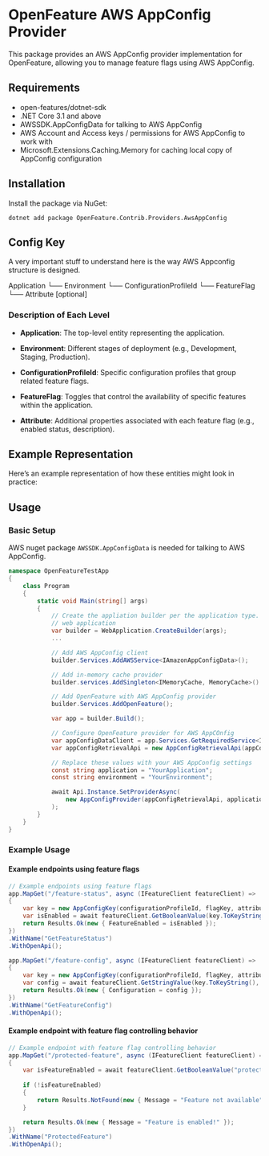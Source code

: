 # OpenFeature AWS AppConfig Provider

This package provides an AWS AppConfig provider implementation for OpenFeature, allowing you to manage feature flags using AWS AppConfig.

## Requirements

- open-features/dotnet-sdk
- .NET Core 3.1 and above
- AWSSDK.AppConfigData for talking to AWS AppConfig
- AWS Account and Access keys / permissions for AWS AppConfig to work with
- Microsoft.Extensions.Caching.Memory for caching local copy of AppConfig configuration

## Installation

Install the package via NuGet:

```shell
dotnet add package OpenFeature.Contrib.Providers.AwsAppConfig
```

## Config Key
A very important stuff to understand here is the way AWS Appconfig structure is designed. 

Application
└── Environment
    └── ConfigurationProfileId
        └── FeatureFlag
            └── Attribute [optional]

### Description of Each Level

- **Application**: The top-level entity representing the application.
  
- **Environment**: Different stages of deployment (e.g., Development, Staging, Production).
  
- **ConfigurationProfileId**: Specific configuration profiles that group related feature flags.
  
- **FeatureFlag**: Toggles that control the availability of specific features within the application.
  
- **Attribute**: Additional properties associated with each feature flag (e.g., enabled status, description).

## Example Representation

Here’s an example representation of how these entities might look in practice:



## Usage

### Basic Setup

AWS nuget package `AWSSDK.AppConfigData` is needed for talking to AWS AppConfig.

```csharp
namespace OpenFeatureTestApp
{
    class Program
    {
        static void Main(string[] args)
        {
            // Create the appliation builder per the application type. Here's example from 
            // web application
            var builder = WebApplication.CreateBuilder(args);
            ...

            // Add AWS AppConfig client
            builder.Services.AddAWSService<IAmazonAppConfigData>();

            // Add in-memory cache provider
            builder.services.AddSingleton<IMemoryCache, MemoryCache>()

            // Add OpenFeature with AWS AppConfig provider
            builder.Services.AddOpenFeature();

            var app = builder.Build();

            // Configure OpenFeature provider for AWS AppCOnfig
            var appConfigDataClient = app.Services.GetRequiredService<IAmazonAppConfigData>();
            var appConfigRetrievalApi = new AppConfigRetrievalApi(appConfigDataClient);

            // Replace these values with your AWS AppConfig settings
            const string application = "YourApplication";
            const string environment = "YourEnvironment";            

            await Api.Instance.SetProviderAsync(
                new AppConfigProvider(appConfigRetrievalApi, application, environment)
            );            
        }
    }
}
```

### Example Usage

#### Example endpoints using feature flags

```csharp
// Example endpoints using feature flags
app.MapGet("/feature-status", async (IFeatureClient featureClient) =>
{
    var key = new AppConfigKey(configurationProfileId, flagKey, attributeName);
    var isEnabled = await featureClient.GetBooleanValue(key.ToKeyString(), false);
    return Results.Ok(new { FeatureEnabled = isEnabled });
})
.WithName("GetFeatureStatus")
.WithOpenApi();

app.MapGet("/feature-config", async (IFeatureClient featureClient) =>
{
    var key = new AppConfigKey(configurationProfileId, flagKey, attributeName);
    var config = await featureClient.GetStringValue(key.ToKeyString(), "default");
    return Results.Ok(new { Configuration = config });
})
.WithName("GetFeatureConfig")
.WithOpenApi();
```

#### Example endpoint with feature flag controlling behavior

```csharp
// Example endpoint with feature flag controlling behavior
app.MapGet("/protected-feature", async (IFeatureClient featureClient) =>
{
    var isFeatureEnabled = await featureClient.GetBooleanValue("protected-feature", false);
    
    if (!isFeatureEnabled)
    {
        return Results.NotFound(new { Message = "Feature not available" });
    }

    return Results.Ok(new { Message = "Feature is enabled!" });
})
.WithName("ProtectedFeature")
.WithOpenApi();
```
